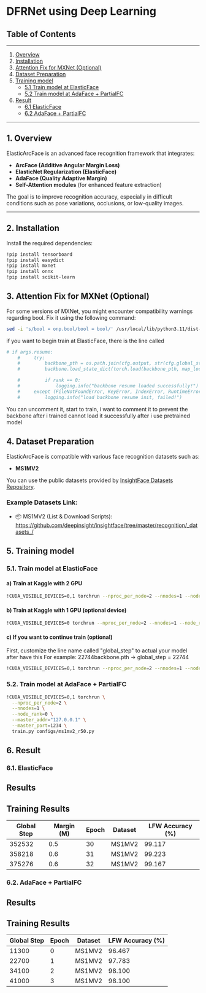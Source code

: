 # DFRNet using Deep Learning

##  Table of Contents

---
1. [Overview](#1-overview)  
2. [Installation](#2-installation)  
3. [Attention Fix for MXNet (Optional)](#3-attention-fix-for-mxnet-optional)  
4. [Dataset Preparation](#4-dataset-preparation)  
5. [Training model](#5-training-model)  
   - [5.1 Train model at ElasticFace](#51-train-model-at-elasticface)  
   - [5.2 Train model at AdaFace + PartialFC](#52-train-model-at-adaface--partialfc)  
6. [Result](#6-result)  
   - [6.1 ElasticFace](#61-elasticface)  
   - [6.2 AdaFace + PartialFC](#62-adaface--partialfc)  

---

## 1. Overview

ElasticArcFace is an advanced face recognition framework that integrates:

- **ArcFace (Additive Angular Margin Loss)**
- **ElasticNet Regularization (ElasticFace)**
- **AdaFace (Quality Adaptive Margin)**
- **Self-Attention modules** (for enhanced feature extraction)

The goal is to improve recognition accuracy, especially in difficult conditions such as pose variations, occlusions, or low-quality images.

---

## 2. Installation

Install the required dependencies:

```bash
!pip install tensorboard
!pip install easydict
!pip install mxnet
!pip install onnx
!pip install scikit-learn
```

## 3. Attention Fix for MXNet (Optional)
For some versions of MXNet, you might encounter compatibility warnings regarding bool.
Fix it using the following command:

```bash
sed -i 's/bool = onp.bool/bool = bool/' /usr/local/lib/python3.11/dist-packages/mxnet/numpy/utils.py

```

if you want to begin train at ElasticFace, there is the line called 
```bash
# if args.resume:
    #     try:
    #         backbone_pth = os.path.join(cfg.output, str(cfg.global_step) + "backbone.pth")
    #         backbone.load_state_dict(torch.load(backbone_pth, map_location=torch.device(local_rank)))

    #         if rank == 0:
    #             logging.info("backbone resume loaded successfully!")
    #     except (FileNotFoundError, KeyError, IndexError, RuntimeError):
    #         logging.info("load backbone resume init, failed!")
```

You can uncomment it, start to train, i want to comment it to prevent the backbone after i trained cannot load it successfully after i use pretrained model


## 4. Dataset Preparation

ElasticArcFace is compatible with various face recognition datasets such as:

- **MS1MV2**

You can use the public datasets provided by [InsightFace Datasets Repository](https://github.com/deepinsight/insightface/tree/master/recognition/_datasets_).

### Example Datasets Link:
- 📦 MS1MV2  (List & Download Scripts):  
  https://github.com/deepinsight/insightface/tree/master/recognition/_datasets_/

## 5. Training model
### 5.1. Train model at ElasticFace
#### a) Train at Kaggle with 2 GPU
```bash
!CUDA_VISIBLE_DEVICES=0,1 torchrun --nproc_per_node=2 --nnodes=1 --node_rank=0 --master_addr="127.0.0.1" --master_port=1234 train.py 
```

#### b) Train at Kaggle with 1 GPU (optional device)
```bash
!CUDA_VISIBLE_DEVICES=0 torchrun --nproc_per_node=2 --nnodes=1 --node_rank=0 --master_addr="127.0.0.1" --master_port=1234 train.py 
```

#### c) If you want to continue train (optional)
First, customize the line name called "global_step" to actual your model after have this
For example: 22744backbone.pth -> global_step = 22744
```bash
!CUDA_VISIBLE_DEVICES=0,1 torchrun --nproc_per_node=2 --nnodes=1 --node_rank=0 --master_addr="127.0.0.1" --master_port=1234 train.py --resume 1
```
### 5.2. Train model at AdaFace + PartialFC
```bash
!CUDA_VISIBLE_DEVICES=0,1 torchrun \
  --nproc_per_node=2 \
  --nnodes=1 \
  --node_rank=0 \
  --master_addr="127.0.0.1" \
  --master_port=1234 \
  train.py configs/ms1mv2_r50.py
```

## 6. Result
### 6.1. ElasticFace
## Results

## Training Results

| Global Step | Margin (M) | Epoch | Dataset   | LFW Accuracy (%) |
|-------------|------------|-------|-----------|------------------|
| 352532      | 0.5        | 30    | MS1MV2    | 99.117           |
| 358218      | 0.6        | 31    | MS1MV2    | 99.223           |
| 375276      | 0.6        | 32    | MS1MV2    | 99.167           |



### 6.2. AdaFace + PartialFC
## Results

## Training Results

| Global Step |Epoch | Dataset   | LFW Accuracy (%) |
|-------------|------|---------- |------------------|
| 11300       | 0    | MS1MV2    | 96.467           |
| 22700       | 1    | MS1MV2    | 97.783           |
| 34100       | 2    | MS1MV2    | 98.100           |
| 41000       | 3    | MS1MV2    | 98.100           |
